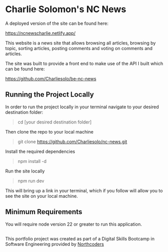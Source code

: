 # Charlie Solomon's NC News

A deployed version of the site can be found here: 

https://ncnewscharlie.netlify.app/

This website is a news site that allows browsing all articles, browsing by topic, sorting articles, posting  comments and voting on comments and articles.

 The site was built to provide a front end to make use of the API I built which can be found here: 

https://github.com/Charliesolo/be-nc-news

## Running the Project Locally

In order to run the project locally in your terminal navigate to your desired destination folder:

>cd [your desired destination folder]

Then clone the repo to your local machine

> git clone https://github.com/Charliesolo/nc-news.git

Install the required dependencies

> npm install -d

Run the site locally 

> npm run dev

This will bring up a link in your terminal, which if you follow will allow you to see the site on your local machine. 

## Minimum Requirements

You will require node version 22 or greater to run this application.

##

This portfolio project was created as part of a Digital Skills Bootcamp in Software Engineering provided by [Northcoders](https://northcoders.com/)



